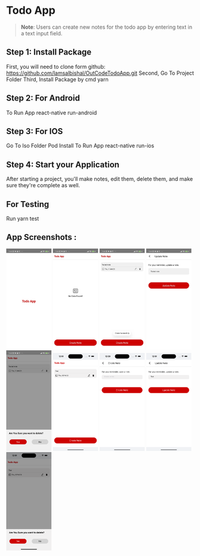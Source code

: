 

# Todo App

>**Note**: Users can create new notes for the todo app by entering text in a text input field.

## Step 1: Install Package

First, you will need to clone form github: https://github.com/lamsalbishal/OutCodeTodoApp.git
Second, Go To Project Folder
Third, Install Package by cmd yarn


## Step 2: For Android

 To Run App react-native run-android 


## Step 3: For IOS

 Go To Iso Folder Pod Install
 To Run App react-native run-ios 

## Step 4: Start your Application

After starting a project, you'll make notes, edit them, delete them, and make sure they're complete as well.

## For Testing
 
 Run yarn test

## App Screenshots :

<p>
  <img src="app_screenshoot/splash_screen.jpeg" width="24%">
  <img src="app_screenshoot/home_screen.jpeg" width="24%">
  <img src="app_screenshoot/list_screen.jpeg" width="24%">
  <img src="app_screenshoot/update_screen.jpeg" width="24%">
  <img src="app_screenshoot/delete_screen.jpeg" width="24%">

  <img src="app_screenshoot/ios_home_screenshoot.png" width="24%">
  <img src="app_screenshoot/ios_create_screenshoot.png" width="24%">
  <img src="app_screenshoot/ios_update_screenshoot.png" width="24%">
  <img src="app_screenshoot/ios_delete_screenshoot.png" width="24%">
 
</p>